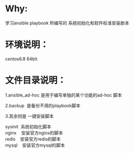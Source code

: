 Why:
===
学习ansible playbook 所编写的 系统初始化和软件标准安装剧本

环境说明：
===
centos6.8 64bit


文件目录说明：
===
1.ansible_ad-hoc 是用于编写单独的某个功能的ad-hoc 脚本

2.backup  是备份不用的playbook脚本

3.其余则是 一键安装脚本 

sysinit  系统初始化脚本  
nginx    安装官方nginx的脚本  
redis    安装官方redis的脚本  
mysql    安装官方mysql的脚本
